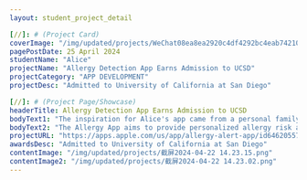 ```yaml
---
layout: student_project_detail

[//]: # (Project Card)
coverImage: "/img/updated/projects/WeChat08ea8ea2920c4df4292bc4eab7421088.jpg"
pagePostDate: 25 April 2024
studentName: "Alice"
projectName: "Allergy Detection App Earns Admission to UCSD"
projectCategory: "APP DEVELOPMENT"
projectDesc: "Admitted to University of California at San Diego"

[//]: # (Project Page/Showcase)
headerTitle: Allergy Detection App Earns Admission to UCSD
bodyText1: "The inspiration for Alice's app came from a personal family need! Living in Beijing, her mother frequently sneezed due to accidental contact with catkins when going outside, and her uncle, who suffers from asthma, once faced a life-threatening situation due to pollen exposure. To prevent such occurrences, Alice designed this app!"
bodyText2: "The Allergy App aims to provide personalized allergy risk assessments. It uses environmental data, such as pollen counts, and personal factors like location, age, and health history, to inform users of their level of allergy risk, helping them understand potential allergic reactions before going outdoors."
projectURL: "https://apps.apple.com/us/app/allergy-alert-app/id6462055726?platform=iphone"
awardsDesc: "Admitted to University of California at San Diego"
contentImage: "/img/updated/projects/截屏2024-04-22 14.23.15.png"
contentImage2: "/img/updated/projects/截屏2024-04-22 14.23.02.png"
---
```

